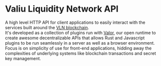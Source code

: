 # Valiu Liquidity Network API

A high level HTTP API for client applications to easily interact with the services built around the [VLN blockchain](https://github.com/valibre-org/node).  
It's developed as a collection of plugins run with [Valor](https://github.com/valibre-org/valor), our open runtime to create awesome decentralizable APIs that allows Rust and Javascript plugins to be run seamlessly in a server as well as a browser environment.  
Focus is on simplicity of use for front-end applications, hidding away the complexities of underlying systems like blockchain transactions and secret key management.
